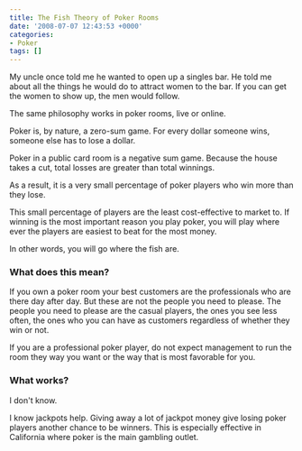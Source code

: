 ```yaml
---
title: The Fish Theory of Poker Rooms
date: '2008-07-07 12:43:53 +0000'
categories:
- Poker
tags: []
---
```

My uncle once told me he wanted to open up a singles bar. He told me about all
the things he would do to attract women to the bar. If you can get the women to
show up, the men would follow.

The same philosophy works in poker rooms, live or online.

Poker is, by nature, a zero-sum game. For every dollar someone wins, someone
else has to lose a dollar.

Poker in a public card room is a negative sum game. Because the house takes a
cut, total losses are greater than total winnings.

As a result, it is a very small percentage of poker players who win more than
they lose.

This small percentage of players are the least cost-effective to market to. If
winning is the most important reason you play poker, you will play where ever
the players are easiest to beat for the most money.

In other words, you will go where the fish are.

### What does this mean?

If you own a poker room your best customers are the professionals who are there
day after day. But these are not the people you need to please. The people you
need to please are the casual players, the ones you see less often, the ones who
you can have as customers regardless of whether they win or not.

If you are a professional poker player, do not expect management to run the room
they way you want or the way that is most favorable for you.

### What works?

I don't know.

I know jackpots help. Giving away a lot of jackpot money give losing poker
players another chance to be winners. This is especially effective in California
where poker is the main gambling outlet.
